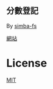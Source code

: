 分數登記
---
 
By [simba-fs](https://github.com/simba-fs)

[網站](https://simba-fs.github.io/score-registrant/)

# License
[MIT](./LICENSE)
